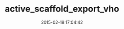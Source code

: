 ---
layout: post
title:  "active_scaffold_export_vho"
repo:   "vhochstein/active_scaffold_export"
date:   2015-02-18 17:04:42
gemurl: http://github.com/vhochstein/active_scaffold_export
---